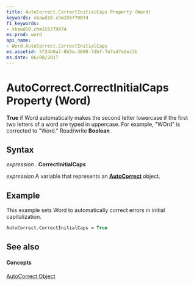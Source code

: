 ```yaml
---
title: AutoCorrect.CorrectInitialCaps Property (Word)
keywords: vbawd10.chm155779074
f1_keywords:
- vbawd10.chm155779074
ms.prod: word
api_name:
- Word.AutoCorrect.CorrectInitialCaps
ms.assetid: 5f24b0a7-8b5a-3688-7dbf-7e7ad7adec3b
ms.date: 06/08/2017
---
```



# AutoCorrect.CorrectInitialCaps Property (Word)

 **True** if Word automatically makes the second letter lowercase if the first two letters of a word are typed in uppercase. For example, "WOrd" is corrected to "Word." Read/write **Boolean** .


## Syntax

 _expression_ . **CorrectInitialCaps**

 _expression_ A variable that represents an **[AutoCorrect](Word.AutoCorrect.md)** object.


## Example

This example sets Word to automatically correct errors in initial capitalization.


```vb
AutoCorrect.CorrectInitialCaps = True
```


## See also


#### Concepts


[AutoCorrect Object](Word.AutoCorrect.md)

